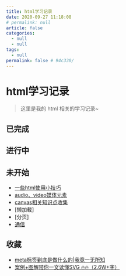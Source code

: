 ```yaml
---
title: html学习记录
date: 2020-09-27 11:18:08
# permalink: null
article: false
categories: 
  - null
  - null
tags: 
  - null
permalink: false # 94c330/
---
```



# html学习记录
> 这里是我的 html 相关的学习记录~


## 已完成


## 进行中



## 未开始

- [一些html使用小技巧](./some-skills.html)
- [audio、video媒体元素](./media-html.html)
- [canvas相关知识点收集](./canvas.html)
- [懒加载]
- [分页]
- [通信](page-message.html)


## 收藏

- [meta标签到底是做什么的|我竟一无所知](https://juejin.cn/post/6987919006468407309)
- [案例+图解带你一文读懂SVG 🔥🔥（2.6W+字）](https://juejin.cn/post/7124312346947764260)


